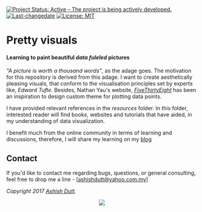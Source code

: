 [![Project Status: Active – The project is being actively developed.](http://www.repostatus.org/badges/latest/active.svg)](http://www.repostatus.org/#active) [![Last-changedate](https://img.shields.io/badge/last%20change-2017--05--16-green.svg)](/commits/master) [![License: MIT](https://img.shields.io/badge/License-MIT-yellow.svg)](https://opensource.org/licenses/MIT)

# Pretty visuals
#### Learning to paint beautiful *data fuleled* pictures

 *"A picture is worth a thousand words"*, as the adage goes. The motivation for this repository is derived from this adage. I want to create aesthetically pleasing visuals, that conform to the visualisation principles set by experts like, *Edward Tufte*. Besides, Nathan Yau's website, *[FiveThirtyEight](https://fivethirtyeight.com/)* has been an inspiration to design custom theme for plotting data points. 

I have provided relevant references in the *resources* folder. In this folder, interested reader will find books, websites and tutorials that have aided, in my understanding of data visualization.

I benefit much from the online community in terms of learning and discussions, therefore, I will share my learning on my [blog](https://duttashi.github.io/blog/)

## Contact
If you'd like to contact me regarding bugs, questions, or general consulting, feel free to drop me a line - 
[ashishdutt@yahoo.com.my]

*Copyright 2017 [Ashish Dutt](https://duttashi.github.io/).*

<p align="center">
<a href="https://www.paypal.me/ashishdutt">
<img src="https://www.paypalobjects.com/en_US/i/btn/btn_donate_LG.gif" />
</a>
</p>
